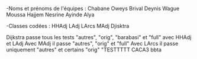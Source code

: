 -Noms et prénoms de l'équipes : 
Chabane Oweys
Brival Deynis
Wague Moussa
Hajjem Nesrine
Ayinde Alya

-Classes codées :
 HHAdj 
 LAdj
 LArcs
 MAdj
 Djisktra

Dijkstra passe tous les tests "autres", "orig", "barabasi" et "full" avec HHAdj et LAdj
Avec MAdj il passe "autres", "orig" et "full"
Avec LArcs il passe uniquement "autres" et certains "orig"
"TESTTTTT CACA3
bbta
